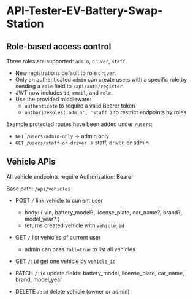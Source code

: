 # API-Tester-EV-Battery-Swap-Station
## Role-based access control

Three roles are supported: `admin`, `driver`, `staff`.

- New registrations default to role `driver`.
- Only an authenticated `admin` can create users with a specific role by sending a `role` field to `/api/auth/register`.
- JWT now includes `id`, `email`, and `role`.
- Use the provided middleware:
	- `authenticate` to require a valid Bearer token
	- `authorizeRoles('admin', 'staff')` to restrict endpoints by roles

Example protected routes have been added under `/users`:

- `GET /users/admin-only` → admin only
- `GET /users/staff-or-driver` → staff, driver, or admin

## Vehicle APIs

All vehicle endpoints require Authorization: Bearer <accessToken>

Base path: `/api/vehicles`

- POST `/` link vehicle to current user
	- body: { vin, battery_model?, license_plate, car_name?, brand?, model_year? }
	- returns created vehicle with `vehicle_id`

- GET `/` list vehicles of current user
	- admin can pass `?all=true` to list all vehicles

- GET `/:id` get one vehicle by `vehicle_id`

- PATCH `/:id` update fields: battery_model, license_plate, car_name, brand, model_year

- DELETE `/:id` delete vehicle (owner or admin)
